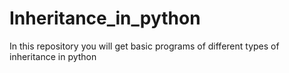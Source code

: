 # Inheritance_in_python
In this repository you will get basic programs of different types of inheritance in python 
